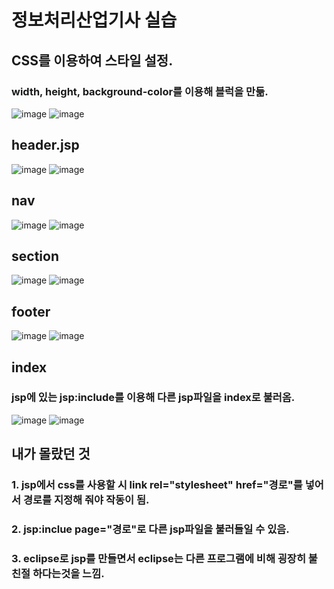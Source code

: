 # 정보처리산업기사 실습

  <h2> CSS를 이용하여 스타일 설정. </h2> <h3> width, height, background-color를 이용해 블럭을 만듦. </h3>
  
![image](https://user-images.githubusercontent.com/102014376/170621879-0beac5a9-54f0-46b6-b99c-e5279a33fae0.png)
![image](https://user-images.githubusercontent.com/102014376/170621902-9427cdf3-13bd-4754-adc3-6032f780d6a8.png)



  <h2> header.jsp </h2> 
  
![image](https://user-images.githubusercontent.com/102014376/170621565-c2f70374-28b5-4b35-9f21-467af7dc4382.png)
![image](https://user-images.githubusercontent.com/102014376/170621727-dee7d253-1528-46c4-8587-6b11745ef3ee.png)


   <h2> nav </h2>
   
![image](https://user-images.githubusercontent.com/102014376/170621582-5d3e5cbd-5588-4337-b87b-a15f25404f1f.png)
![image](https://user-images.githubusercontent.com/102014376/170621772-68fdc896-48f1-4426-9d50-029dfa750daf.png)


   <h2> section </h2>
   
![image](https://user-images.githubusercontent.com/102014376/170621608-4ba96f98-c5fd-4572-b3a5-74c6239e461b.png)
![image](https://user-images.githubusercontent.com/102014376/170621789-c77ef93b-71b3-4e75-961a-71fbd3acf300.png)


   <h2> footer </h2> 
   
![image](https://user-images.githubusercontent.com/102014376/170621632-2dde3e73-5e2a-4332-8a18-09dcc771c2b9.png)
![image](https://user-images.githubusercontent.com/102014376/170621800-823ea8bb-3269-444f-b78f-3ab5b3878cf2.png)


   <h2> index </h2> <h3> jsp에 있는 jsp:include를 이용해 다른 jsp파일을 index로 불러옴. </h3>
   
![image](https://user-images.githubusercontent.com/102014376/170621650-4e225a58-b3d3-44a4-8460-d857879820da.png)
![image](https://user-images.githubusercontent.com/102014376/170621827-4b9cdac3-ae61-424e-bfbb-85dab473b5d4.png)

  <h2> 내가 몰랐던 것 </h2>
  <h3> 1. jsp에서 css를 사용할 시 link rel="stylesheet" href="경로"를 넣어서 경로를 지정해 줘야 작동이 됨.</h3>
  <h3> 2. jsp:inclue page="경로"로 다른 jsp파일을 불러들일 수 있음.</h3>
  <h3> 3. eclipse로 jsp를 만들면서 eclipse는 다른 프로그램에 비해 굉장히 불친절 하다는것을 느낌.</h3>
  
